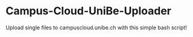 # Campus-Cloud-UniBe-Uploader
Upload single files to campuscloud.unibe.ch with this simple bash script!
